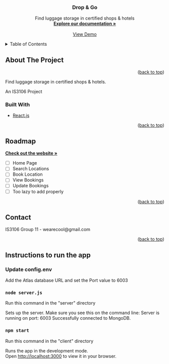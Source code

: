 <div id="top"></div>

<!-- PROJECT SHIELDS -->
<!--
*** I'm using markdown "reference style" links for readability.
*** Reference links are enclosed in brackets [ ] instead of parentheses ( ).
*** See the bottom of this document for the declaration of the reference variables
*** for contributors-url, forks-url, etc. This is an optional, concise syntax you may use.
*** https://www.markdownguide.org/basic-syntax/#reference-style-links
-->

<!-- PROJECT LOGO -->
<br />
<div align="center">
  <!-- <a href="https://dropandgo.netlify.app/">
    <img src="./src/assets/TempLogo.png" alt="Logo" width="200" height="auto">
  </a> -->

<h3 align="center">Drop & Go</h3>

  <p align="center">
    Find luggage storage in certified shops & hotels
    <br />
    <a href="https://github.com/seantanyurong/drop-and-go"><strong>Explore our documentation »</strong></a>
    <br />
    <br />
    <a href="https://the100club.netlify.app/">View Demo</a>
    <!-- ·
    <a href="https://github.com/github_username/repo_name/issues">Request Feature</a> -->
  </p>
</div>

<!-- TABLE OF CONTENTS -->
<details>
  <summary>Table of Contents</summary>
  <ol>
    <li>
      <a href="#about-the-project">About The Project</a>
      <ul>
        <li><a href="#built-with">Built With</a></li>
      </ul>
    </li>
    <li><a href="#roadmap">Roadmap</a></li>
    <li><a href="#contact">Contact</a></li>

  </ol>
</details>

<!-- ABOUT THE PROJECT -->

## About The Project

<!-- [![Product Name Screen Shot][product-screenshot]](https://the100club.netlify.app/) -->

<p align="right">(<a href="#top">back to top</a>)</p>
<p>Find luggage storage in certified shops & hotels.</p>

<p>An IS3106 Project</p>

### Built With

- [React.js](https://reactjs.org/)

<p align="right">(<a href="#top">back to top</a>)</p>

<!-- ROADMAP -->

## Roadmap

<a href="https://dropandgo.netlify.app/"><strong>Check out the website »</strong></a>

- [ ] Home Page
- [ ] Search Locations
- [ ] Book Location
- [ ] View Bookings
- [ ] Update Bookings
- [ ] Too lazy to add properly

<p align="right">(<a href="#top">back to top</a>)</p>

<!-- CONTACT -->

## Contact

<p>IS3106 Group 11 - wearecool@gmail.com</p>

<p align="right">(<a href="#top">back to top</a>)</p>

<!-- ACKNOWLEDGMENTS -->

<!-- ## Acknowledgments

- []()
- []()
- []()

<p align="right">(<a href="#top">back to top</a>)</p>

<!-- MARKDOWN LINKS & IMAGES -->
<!-- https://www.markdownguide.org/basic-syntax/#reference-style-links -->

<!-- [contributors-shield]: https://img.shields.io/github/contributors/github_username/repo_name.svg?style=for-the-badge
[contributors-url]: https://github.com/github_username/repo_name/graphs/contributors
[forks-shield]: https://img.shields.io/github/forks/github_username/repo_name.svg?style=for-the-badge
[forks-url]: https://github.com/github_username/repo_name/network/members
[stars-shield]: https://img.shields.io/github/stars/github_username/repo_name.svg?style=for-the-badge
[stars-url]: https://github.com/github_username/repo_name/stargazers
[issues-shield]: https://img.shields.io/github/issues/github_username/repo_name.svg?style=for-the-badge
[issues-url]: https://github.com/github_username/repo_name/issues
[license-shield]: https://img.shields.io/github/license/github_username/repo_name.svg?style=for-the-badge
[license-url]: https://github.com/github_username/repo_name/blob/master/LICENSE.txt
[linkedin-shield]: https://img.shields.io/badge/-LinkedIn-black.svg?style=for-the-badge&logo=linkedin&colorB=555
[linkedin-url]: https://linkedin.com/in/linkedin_username-->

## Instructions to run the app

### Update config.env

Add the Atlas database URL and set the Port value to 6003

### `node server.js`

Run this command in the "server" directory

Sets up the server. Make sure you see this on the command line:
Server is running on port: 6003
Successfully connected to MongoDB.

### `npm start`

Run this command in the "client" directory

Runs the app in the development mode.\
Open [http://localhost:3000](http://localhost:3000) to view it in your browser.
